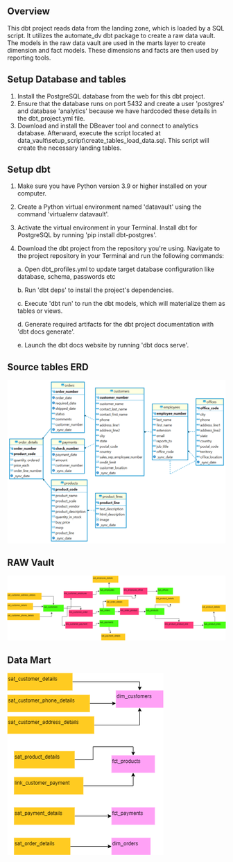 ## Overview
This dbt project reads data from the landing zone, which is loaded by a SQL script. It utilizes the automate_dv dbt package to create a raw data vault. The models in the raw data vault are used in the marts layer to create dimension and fact models. These dimensions and facts are then used by reporting tools.

## Setup Database and tables
1. Install the PostgreSQL database from the web for this dbt project.
2. Ensure that the database runs on port 5432 and create a user 'postgres' and database 'analytics' because we have hardcoded these details in the dbt_project.yml file.
3. Download and install the DBeaver tool and connect to analytics database. Afterward, execute the script located at data_vault\setup_script\create_tables_load_data.sql. This script will create the necessary landing tables.
## Setup dbt
1. Make sure you have Python version 3.9 or higher installed on your computer.
2. Create a Python virtual environment named 'datavault' using the command 'virtualenv datavault'.
3. Activate the virtual environment in your Terminal.
Install dbt for PostgreSQL by running 'pip install dbt-postgres'.
4. Download the dbt project from the repository you're using.
Navigate to the project repository in your Terminal and run the following commands:

    a. Open dbt_profiles.yml to update target database configuration like database, schema, passwords etc
    
    b. Run 'dbt deps' to install the project's dependencies.

    c. Execute 'dbt run' to run the dbt models, which will materialize them as tables or views.
    
    d. Generate required artifacts for the dbt project documentation with 'dbt docs generate'.

    e. Launch the dbt docs website by running 'dbt docs serve'.

## Source tables ERD
![This is an Entity Relationship Diagram](erd/lnd.png)

## RAW Vault
![This is an Raw Vault](erd/raw_vault.png)

## Data Mart
![This is Data Mart Layer](erd/data_mart.png)

